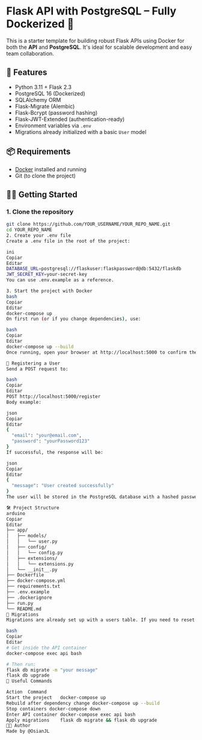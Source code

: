 # Flask API with PostgreSQL – Fully Dockerized 🐳

This is a starter template for building robust Flask APIs using Docker for both the **API** and **PostgreSQL**. It's ideal for scalable development and easy team collaboration.

## 🚀 Features

- Python 3.11 + Flask 2.3
- PostgreSQL 16 (Dockerized)
- SQLAlchemy ORM
- Flask-Migrate (Alembic)
- Flask-Bcrypt (password hashing)
- Flask-JWT-Extended (authentication-ready)
- Environment variables via `.env`
- Migrations already initialized with a basic `User` model

## 📦 Requirements

- [Docker](https://www.docker.com/products/docker-desktop/) installed and running
- Git (to clone the project)

## 🧑‍💻 Getting Started

### 1. Clone the repository

```bash
git clone https://github.com/YOUR_USERNAME/YOUR_REPO_NAME.git
cd YOUR_REPO_NAME
2. Create your .env file
Create a .env file in the root of the project:

ini
Copiar
Editar
DATABASE_URL=postgresql://flaskuser:flaskpassword@db:5432/flaskdb
JWT_SECRET_KEY=your-secret-key
You can use .env.example as a reference.

3. Start the project with Docker
bash
Copiar
Editar
docker-compose up
On first run (or if you change dependencies), use:

bash
Copiar
Editar
docker-compose up --build
Once running, open your browser at http://localhost:5000 to confirm the API is live.

🔐 Registering a User
Send a POST request to:

bash
Copiar
Editar
POST http://localhost:5000/register
Body example:

json
Copiar
Editar
{
  "email": "your@email.com",
  "password": "yourPassword123"
}
If successful, the response will be:

json
Copiar
Editar
{
  "message": "User created successfully"
}
The user will be stored in the PostgreSQL database with a hashed password.

🛠 Project Structure
arduino
Copiar
Editar
├── app/
│   ├── models/
│   │   └── user.py
│   ├── config/
│   │   └── config.py
│   ├── extensions/
│   │   └── extensions.py
│   └── __init__.py
├── Dockerfile
├── docker-compose.yml
├── requirements.txt
├── .env.example
├── .dockerignore
├── run.py
└── README.md
🧪 Migrations
Migrations are already set up with a users table. If you need to reset or add models:

bash
Copiar
Editar
# Get inside the API container
docker-compose exec api bash

# Then run:
flask db migrate -m "your message"
flask db upgrade
🧼 Useful Commands

Action	Command
Start the project	docker-compose up
Rebuild after dependency change	docker-compose up --build
Stop containers	docker-compose down
Enter API container	docker-compose exec api bash
Apply migrations	flask db migrate && flask db upgrade
🧑‍🎓 Author
Made by @OsianJL